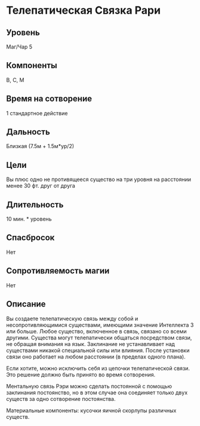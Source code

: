 # Телепатическая Связка Рари

## Уровень
Маг/Чар 5
## Компоненты
В, С, М
## Время на сотворение
1 стандартное действие
## Дальность
Близкая (7.5м + 1.5м*ур/2)
## Цели
Вы плюс одно не противящееся существо на три уровня на расстоянии менее 30 фт. друг от друга
## Длительность
10 мин. * уровень
## Спасбросок
Нет
## Сопротивляемость магии
Нет
## Описание
Вы создаете телепатическую связь между собой и несопротивляющимися существами, имеющими значение Интеллекта 3 или больше. Любое существо, включенное в связь, связано со всеми другими. Существа могут телепатически общаться посредством связи, не обращая внимания на язык. Заклинание не устанавливает над существами никакой специальной силы или влияния. После установки связи оно работает на любом расстоянии (в пределах одного плана).

Если хотите, можно исключить себя из цепочки телепатической связи. Это решение должно быть принято во время сотворения.

Ментальную связь Рэри можно сделать постоянной с помощью заклинания постоянство, но в этом случае она соединяет только двух существ за одно сотворение постоянства.

Материальные компоненты: кусочки яичной скорлупы различных существ.